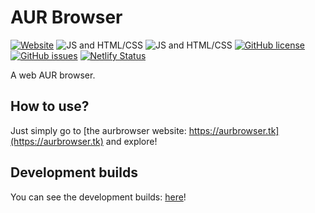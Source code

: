 # AUR Browser

[![Website](https://img.shields.io/badge/website-aurbrowser-9B599A.svg?style=flat-square)](https://aurbrowser.tk/)
![JS and HTML/CSS](https://img.shields.io/badge/language-JS%20and%20HTML%2FCSS-9B599A.svg?style=flat-square)
![JS and HTML/CSS](https://img.shields.io/badge/framework-Vue-brightgreen.svg?style=flat-square)
[![GitHub license](https://img.shields.io/badge/license-MIT-blue.svg?style=flat-square)](https://raw.githubusercontent.com/LambdAurora/aurbrowser/master/LICENSE)
[![GitHub issues](https://img.shields.io/github/issues/LambdAurora/aurbrowser.svg?style=flat-square)](https://github.com/LambdAurora/aurbrowser/issues/)
[![Netlify Status](https://api.netlify.com/api/v1/badges/ccc11724-d7e6-44b3-94db-42e620a40cfc/deploy-status)](https://app.netlify.com/sites/aurbrowser/deploys)

A web AUR browser.

## How to use?

Just simply go to [the aurbrowser website: https://aurbrowser.tk](https://aurbrowser.tk) and explore!

## Development builds

You can see the development builds: [here](https://dev--aurbrowser.netlify.com/)!